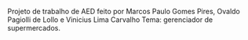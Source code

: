 Projeto de trabalho de AED 
feito por Marcos Paulo Gomes Pires, Ovaldo Pagiolli de Lollo e Vinicius Lima Carvalho
Tema: gerenciador de supermercados.
